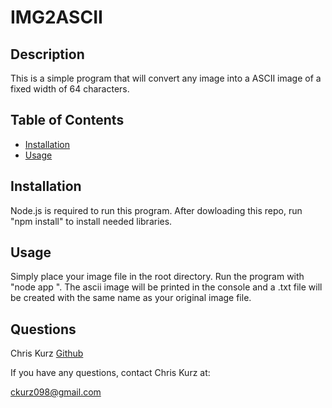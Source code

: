 

# IMG2ASCII

## Description
This is a simple program that will convert any image into a ASCII image of a fixed width of 64 characters. 



## Table of Contents  
    
* [Installation](#installation)
* [Usage](#usage) 

## Installation
Node.js is required to run this program. After dowloading this repo, run "npm install" to install needed libraries.
         

## Usage
Simply place your image file in the root directory. Run the program with "node app <image file>". The ascii image will be printed in the console and a .txt file will be created with the same name as your original image file.
           
## Questions
Chris Kurz              [Github](https://github.com/chriskurz098)

If you have any questions, contact Chris Kurz at:

[ckurz098@gmail.com](mailto:ckurz098@gmail.com)

